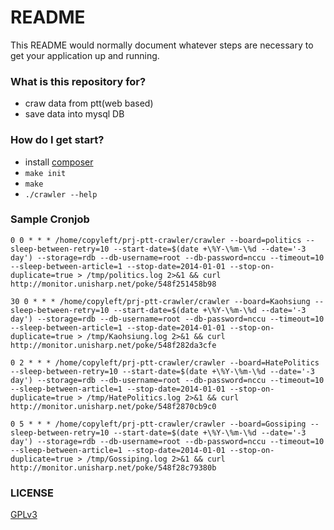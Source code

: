 # README #

This README would normally document whatever steps are necessary to get your application up and running.

### What is this repository for? ###

* craw data from ptt(web based)
* save data into mysql DB

### How do I get start? ###

* install [composer](https://getcomposer.org/)
* `make init`
* `make`
* `./crawler --help`


### Sample Cronjob ###

```
0 0 * * * /home/copyleft/prj-ptt-crawler/crawler --board=politics --sleep-between-retry=10 --start-date=$(date +\%Y-\%m-\%d --date='-3 day') --storage=rdb --db-username=root --db-password=nccu --timeout=10 --sleep-between-article=1 --stop-date=2014-01-01 --stop-on-duplicate=true > /tmp/politics.log 2>&1 && curl http://monitor.unisharp.net/poke/548f251458b98

30 0 * * * /home/copyleft/prj-ptt-crawler/crawler --board=Kaohsiung --sleep-between-retry=10 --start-date=$(date +\%Y-\%m-\%d --date='-3 day') --storage=rdb --db-username=root --db-password=nccu --timeout=10 --sleep-between-article=1 --stop-date=2014-01-01 --stop-on-duplicate=true > /tmp/Kaohsiung.log 2>&1 && curl http://monitor.unisharp.net/poke/548f282da3cfe

0 2 * * * /home/copyleft/prj-ptt-crawler/crawler --board=HatePolitics --sleep-between-retry=10 --start-date=$(date +\%Y-\%m-\%d --date='-3 day') --storage=rdb --db-username=root --db-password=nccu --timeout=10 --sleep-between-article=1 --stop-date=2014-01-01 --stop-on-duplicate=true > /tmp/HatePolitics.log 2>&1 && curl http://monitor.unisharp.net/poke/548f2870cb9c0

0 5 * * * /home/copyleft/prj-ptt-crawler/crawler --board=Gossiping --sleep-between-retry=10 --start-date=$(date +\%Y-\%m-\%d --date='-3 day') --storage=rdb --db-username=root --db-password=nccu --timeout=10 --sleep-between-article=1 --stop-date=2014-01-01 --stop-on-duplicate=true > /tmp/Gossiping.log 2>&1 && curl http://monitor.unisharp.net/poke/548f28c79380b
```


### LICENSE

[GPLv3](http://www.gnu.org/licenses/gpl.txt)
